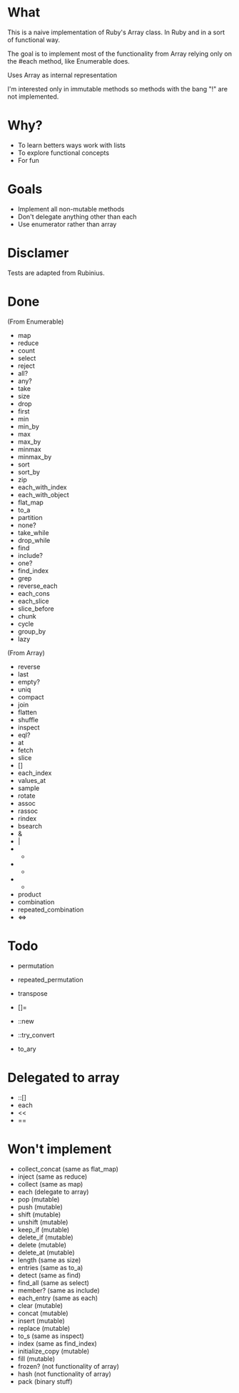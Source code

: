 # What

This is a naive implementation of Ruby's Array class. In Ruby and in a sort of functional way.

The goal is to implement most of the functionality from Array relying only on the #each method,
like Enumerable does.

Uses Array as internal representation

I'm interested only in immutable methods so methods with the bang "!" are not implemented.


# Why?

- To learn betters ways work with lists
- To explore functional concepts
- For fun


# Goals

- Implement all non-mutable methods
- Don't delegate anything other than each
- Use enumerator rather than array


# Disclamer

Tests are adapted from Rubinius.


# Done

(From Enumerable)

- map
- reduce
- count
- select
- reject
- all?
- any?
- take
- size
- drop
- first
- min
- min_by
- max
- max_by
- minmax
- minmax_by
- sort
- sort_by
- zip
- each_with_index
- each_with_object
- flat_map
- to_a
- partition
- none?
- take_while
- drop_while
- find
- include?
- one?
- find_index
- grep
- reverse_each
- each_cons
- each_slice
- slice_before
- chunk
- cycle
- group_by
- lazy

(From Array)

- reverse
- last
- empty?
- uniq
- compact
- join
- flatten
- shuffle
- inspect
- eql?
- at
- fetch
- slice
- []
- each_index
- values_at
- sample
- rotate
- assoc
- rassoc
- rindex
- bsearch
- &
- |
- +
- -
- *
- product
- combination
- repeated_combination
- <=>

# Todo

- permutation
- repeated_permutation
- transpose

- []=
- ::new
- ::try_convert
- to_ary


# Delegated to array

- ::[]
- each
- <<
- ==


# Won't implement

- collect_concat (same as flat_map)
- inject (same as reduce)
- collect (same as map)
- each (delegate to array)
- pop (mutable)
- push (mutable)
- shift (mutable)
- unshift (mutable)
- keep_if (mutable)
- delete_if (mutable)
- delete (mutable)
- delete_at (mutable)
- length (same as size)
- entries (same as to_a)
- detect (same as find)
- find_all (same as select)
- member? (same as include)
- each_entry (same as each)
- clear (mutable)
- concat (mutable)
- insert (mutable)
- replace (mutable)
- to_s (same as inspect)
- index (same as find_index)
- initialize_copy (mutable)
- fill (mutable)
- frozen? (not functionality of array)
- hash (not functionality of array)
- pack (binary stuff)